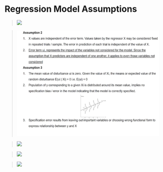 # Regression Model Assumptions

> ![](files/1.png)

> ![](files/2.png)

> ![](files/4.png)

> ![](files/5.png)

> ![](files/8.png)
